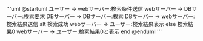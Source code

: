 '''uml
@startuml
ユーザー -> webサーバー:検索条件送信
webサーバー -> DBサーバー:検索要求
DBサーバー -> DBサーバー:検索
DBサーバー -> webサーバー:検索結果送信
alt 検索成功
webサーバー -> ユーザー:検索結果表示
else 検索結果0
webサーバー -> ユーザー:検索結果0と表示
end
@enduml
'''

